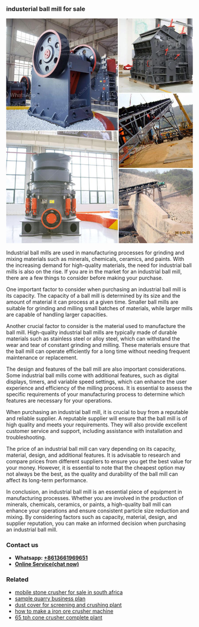 <h3>industerial ball mill for sale</h3><img src='1703042078.jpg' alt=''><p>Industrial ball mills are used in manufacturing processes for grinding and mixing materials such as minerals, chemicals, ceramics, and paints. With the increasing demand for high-quality materials, the need for industrial ball mills is also on the rise. If you are in the market for an industrial ball mill, there are a few things to consider before making your purchase.</p><p>One important factor to consider when purchasing an industrial ball mill is its capacity. The capacity of a ball mill is determined by its size and the amount of material it can process at a given time. Smaller ball mills are suitable for grinding and milling small batches of materials, while larger mills are capable of handling larger capacities.</p><p>Another crucial factor to consider is the material used to manufacture the ball mill. High-quality industrial ball mills are typically made of durable materials such as stainless steel or alloy steel, which can withstand the wear and tear of constant grinding and milling. These materials ensure that the ball mill can operate efficiently for a long time without needing frequent maintenance or replacement.</p><p>The design and features of the ball mill are also important considerations. Some industrial ball mills come with additional features, such as digital displays, timers, and variable speed settings, which can enhance the user experience and efficiency of the milling process. It is essential to assess the specific requirements of your manufacturing process to determine which features are necessary for your operations.</p><p>When purchasing an industrial ball mill, it is crucial to buy from a reputable and reliable supplier. A reputable supplier will ensure that the ball mill is of high quality and meets your requirements. They will also provide excellent customer service and support, including assistance with installation and troubleshooting.</p><p>The price of an industrial ball mill can vary depending on its capacity, material, design, and additional features. It is advisable to research and compare prices from different suppliers to ensure you get the best value for your money. However, it is essential to note that the cheapest option may not always be the best, as the quality and durability of the ball mill can affect its long-term performance.</p><p>In conclusion, an industrial ball mill is an essential piece of equipment in manufacturing processes. Whether you are involved in the production of minerals, chemicals, ceramics, or paints, a high-quality ball mill can enhance your operations and ensure consistent particle size reduction and mixing. By considering factors such as capacity, material, design, and supplier reputation, you can make an informed decision when purchasing an industrial ball mill.</p><h3>Contact us</h3><ul><li><strong>Whatsapp:&nbsp;<a href="https://wa.me/8613661969651">+8613661969651</a></strong></li><li><a href="https://swt.shibang-china.com/?git&amp;zhl&amp;industerial ball mill for sale"><strong>Online Service(chat now)</strong></a></li></ul><h3>Related</h3><ul><li><a href='mobile stone crusher for sale in south africa.md'>mobile stone crusher for sale in south africa</a></li><li><a href='sample quarry business plan.md'>sample quarry business plan</a></li><li><a href='dust cover for screening and crushing plant.md'>dust cover for screening and crushing plant</a></li><li><a href='how to make a iron ore crusher machine.md'>how to make a iron ore crusher machine</a></li><li><a href='65 tph cone crusher complete plant.md'>65 tph cone crusher complete plant</a></li></ul>